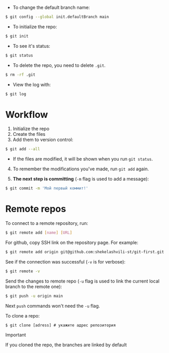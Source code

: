 - To change the default branch name:
```bash
$ git config --global init.defaultBranch main
```
- To initialize the repo:
```bash
$ git init
```
- To see it's status:
```bash
$ git status
```
- To delete the repo, you need to delete `.git`.
```bash
$ rm -rf .git
```

- View the log with:
```bash
$ git log
```
# Workflow
1. Initialize the repo
2. Create the files
3. Add them to version control:
```bash
$ git add --all
```
  - If the files are modified, it will be shown when you run `git status`.
4. To remember the modifications you've made, run `git add` again.

5. __The next step is committing__ (`-m` flag is used to add a message):
```bash
$ git commit -m 'Мой первый коммит!'
```

# Remote repos

To connect to a remote repository, run:
```bash
$ git remote add [name] [URL]
```
For github, copy SSH link on the repository page. For example:
```bash
$ git remote add origin git@github.com:shekelashvili-st/git-first.git
```
See if the connection was successful (`-v` is for verbose):
```bash
$ git remote -v
```

Send the changes to remote repo (`-u` flag is used to link the current local branch to the remote one):
```bash
$ git push -u origin main
```
Next `push` commands won't need the `-u` flag.

To clone a repo:
```shell
$ git clone [adress] # укажите адрес репозитория
```
>[!important] 
>If you cloned the repo, the branches are linked by default